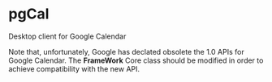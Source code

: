 # pgCal
Desktop client for Google Calendar

Note that, unfortunately, Google has declated obsolete the 1.0 APIs for Google Calendar. The **FrameWork** Core class should
be modified in order to achieve compatibility with the new API.
